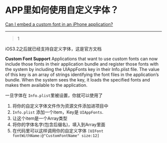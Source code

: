 # APP里如何使用自定义字体？
[Can I embed a custom font in an iPhone application?](https://stackoverflow.com/questions/360751/can-i-embed-a-custom-font-in-an-iphone-application)

___



> 1

iOS3.2之后就已经支持自定义字体，这是官方文档

**Custom Font Support**
Applications that want to use custom fonts can now include those fonts in their application bundle and register those fonts with the system by including the UIAppFonts key in their Info.plist file. The value of this key is an array of strings identifying the font files in the application’s bundle. When the system sees the key, it loads the specified fonts and makes them available to the application.

一旦字体在 `Info.plist`里被设置，你就可以使用了

1. 将你的自定义字体文件作为资源文件添加进项目中
2.  `Info.plist` 添加一个item，Key是 `UIAppFonts`.
3. 让这个item是一个Array类型
4. 将你的字体名字(包含后缀名)，填入到Array里面
5. 在代码里可以这样调用你的自定义字体 `[UIFont fontWithName:@"CustomFontName" size:12]`

